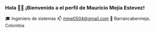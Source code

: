 ### Hola 👋💚  ¡Bienvenido a el perfil de Mauricio Mejia Estevez!

🎓 Ingeniero de sistemas 
📫 mme0504@gmail.com 
📌 Barrancabermeja, Colombia

<!--
**mauriciomejiae/mauriciomejiae** is a ✨ _special_ ✨ repository because its `README.md` (this file) appears on your GitHub profile.
-->
